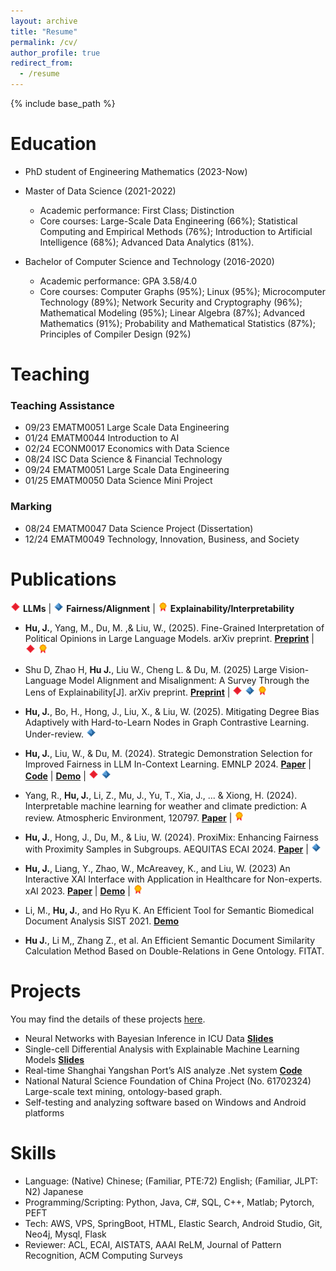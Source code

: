```yaml
---
layout: archive
title: "Resume"
permalink: /cv/
author_profile: true
redirect_from:
  - /resume
---
```


{% include base_path %}

Education
======
- PhD student of Engineering Mathematics (2023-Now)
- Master of Data Science (2021-2022)
  - Academic performance: First Class; Distinction
  - Core courses: Large-Scale Data Engineering (66%); Statistical Computing and Empirical Methods (76%); Introduction to Artificial Intelligence (68%); Advanced Data Analytics (81%). 

- Bachelor of Computer Science and Technology (2016-2020)
  - Academic performance: GPA 3.58/4.0
  - Core courses: Computer Graphs (95%); Linux (95%); Microcomputer Technology (89%); Network Security and Cryptography (96%); Mathematical Modeling (95%); Linear Algebra (87%); Advanced Mathematics (91%); Probability and Mathematical Statistics (87%); Principles of Compiler Design (92%) 


Teaching
======
### Teaching Assistance
*   09/23 EMATM0051 Large Scale Data Engineering
*	01/24 EMATM0044 Introduction to AI
*	02/24 ECONM0017 Economics with Data Science
*	08/24 ISC Data Science & Financial Technology
*	09/24 EMATM0051 Large Scale Data Engineering
*	01/25 EMATM0050 Data Science Mini Project

### Marking
* 08/24 EMATM0047 Data Science Project (Dissertation)
* 12/24 EMATM0049 Technology, Innovation, Business, and Society 


Publications
======
![LLM](../images/pp_icons/llm.png) **LLMs**  &#124; ![Fairness](../images/pp_icons/fairness.png) **Fairness/Alignment** &#124; ![XAI](../images/pp_icons/xai.png) **Explainability/Interpretability**

*	**Hu, J.**, Yang, M., Du, M. ,& Liu, W., (2025). Fine-Grained Interpretation of Political Opinions in Large Language Models. arXiv preprint.   [**Preprint**](https://arxiv.org/abs/2506.04774) &#124;  ![LLM](../images/pp_icons/llm.png) ![XAI](../images/pp_icons/xai.png) 

*	Shu D, Zhao H, **Hu J.**, Liu W., Cheng L. & Du, M. (2025) Large Vision-Language Model Alignment and Misalignment: A Survey Through the Lens of Explainability[J]. arXiv preprint. [**Preprint**](https://arxiv.org/abs/2501.01346) &#124; ![LLM](../images/pp_icons/llm.png) ![Fairness](../images/pp_icons/fairness.png) ![XAI](../images/pp_icons/xai.png) 

*	**Hu, J.**, Bo, H., Hong, J., Liu, X., & Liu, W. (2025). Mitigating Degree Bias Adaptively with Hard-to-Learn Nodes 
     in Graph Contrastive Learning. Under-review.  ![Fairness](../images/pp_icons/fairness.png) 
*	**Hu, J.**, Liu, W., & Du, M. (2024). Strategic Demonstration Selection for Improved Fairness in LLM In-Context 
     Learning. EMNLP 2024. [**Paper**](https://arxiv.org/abs/2501.01346) | [**Code**](https://github.com/FairXAI/Strategic_ICL_Tabular) | [**Demo**](https://fairxai.github.io/demo/TabularICL/index.html) | ![LLM](../images/pp_icons/llm.png) ![Fairness](../images/pp_icons/fairness.png)
*	Yang, R., **Hu, J.**, Li, Z., Mu, J., Yu, T., Xia, J., ... & Xiong, H. (2024). Interpretable machine learning for 
     weather and climate prediction: A review. Atmospheric Environment, 120797. [**Paper**](https://www.sciencedirect.com/science/article/abs/pii/S1352231024004722) | ![XAI](../images/pp_icons/xai.png) 
*	**Hu, J.**, Hong, J., Du, M., & Liu, W. (2024). ProxiMix: Enhancing Fairness with Proximity Samples in Subgroups. 
     AEQUITAS ECAI 2024. [**Paper**](https://arxiv.org/pdf/2410.01145) | ![Fairness](../images/pp_icons/fairness.png) 
*	**Hu, J.**, Liang, Y., Zhao, W., McAreavey, K., and  Liu, W. (2023) An Interactive XAI Interface with Application in 
     Healthcare for Non-experts. xAI 2023. [**Paper**](https://seis.bristol.ac.uk/~wl14805/Publications/XAI2023-Hu.pdf) | [**Demo**](https://med-xai.jingcs.com/) | ![XAI](../images/pp_icons/xai.png) 
*	Li, M., **Hu, J.**, and Ho Ryu K. An Efficient Tool for Semantic Biomedical Document Analysis SIST 2021. [**Demo**](https://jingcs.com/index.php/ei-an-efficient-tool-for-semantic-biomedical-document-analysis/) 
*	**Hu J.**, Li M,, Zhang Z., et al. An Efficient Semantic Document Similarity Calculation Method Based on Double-Relations in Gene Ontology. FITAT.


Projects
======

You may find the details of these projects [here](https://jingcs.com/index.php/category/projects/).

- Neural Networks with Bayesian Inference in ICU Data [**Slides**](https://jingcs.com/index.php/pytorchbayesian-inference-neural-network-in-mortality/)
- Single-cell Differential Analysis with Explainable Machine Learning Models [**Slides**](https://jingcs.com/index.php/pytorch-covid-19-single-cell-differential-analysis-with-explainable-machine-learning-models/)
- Real-time Shanghai Yangshan Port’s AIS analyze .Net system  [**Code**](https://github.com/jingcs/AIS-MapVis-Decoder)
- National Natural Science Foundation of China Project (No. 61702324)  Large-scale text mining, ontology-based graph.
- Self-testing and analyzing software based on Windows and Android platforms

Skills
======
* Language: (Native) Chinese; (Familiar, PTE:72) English; (Familiar, JLPT: N2) Japanese
* Programming/Scripting: Python, Java, C#, SQL, C++, Matlab; Pytorch, PEFT
* Tech: AWS, VPS, SpringBoot, HTML, Elastic Search, Android Studio, Git, Neo4j, Mysql, Flask
* Reviewer: ACL, ECAI, AISTATS, AAAI ReLM, Journal of Pattern Recognition, ACM Computing Surveys


<!--
Talks
======
See [Talks](xxxxx)

PDF format: [Jingyu's CV](../xxxxx.pdf).
-->

